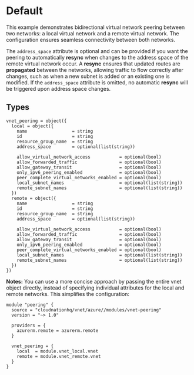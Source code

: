 # Default

This example demonstrates bidirectional virtual network peering between two networks: a local virtual network and a remote virtual network. The configuration ensures seamless connectivity between both networks.

The `address_space` attribute is optional and can be provided if you want the peering to automatically **resync** when changes to the address space of the remote virtual network occur. A **resync** ensures that updated routes are **propagated** between the networks, allowing traffic to flow correctly after changes, such as when a new subnet is added or an existing one is modified. If the `address_space` attribute is omitted, no automatic **resync** will be triggered upon address space changes.

## Types

```hcl
vnet_peering = object({
  local = object({
    name                 = string
    id                   = string
    resource_group_name  = string
    address_space        = optional(list(string))

    allow_virtual_network_access           = optional(bool)
    allow_forwarded_traffic                = optional(bool)
    allow_gateway_transit                  = optional(bool)
    only_ipv6_peering_enabled              = optional(bool)
    peer_complete_virtual_networks_enabled = optional(bool)
    local_subnet_names                     = optional(list(string))
    remote_subnet_names                    = optional(list(string))
  })
  remote = object({
    name                 = string
    id                   = string
    resource_group_name  = string
    address_space        = optional(list(string))

    allow_virtual_network_access           = optional(bool)
    allow_forwarded_traffic                = optional(bool)
    allow_gateway_transit                  = optional(bool)
    only_ipv6_peering_enabled              = optional(bool)
    peer_complete_virtual_networks_enabled = optional(bool)
    local_subnet_names                     = optional(list(string))
    remote_subnet_names                    = optional(list(string))
  })
})
```

**Notes:** 
You can use a more concise approach by passing the entire vnet object directly, instead of specifying individual attributes for the local and remote networks. This simplifies the configuration:

```hcl
module "peering" {
  source = "cloudnationhq/vnet/azure//modules/vnet-peering"
  version = "~> 1.0"

  providers = {
    azurerm.remote = azurerm.remote
  }

  vnet_peering = {
    local  = module.vnet_local.vnet
    remote = module.vnet_remote.vnet
  }
}
```